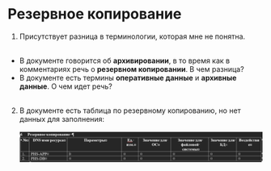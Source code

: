 # Резервное копирование
1. Присутствует разница в терминологии, которая мне не понятна.
<br><br>
- В документе говорится об **архивировании**, в то время как в комментариях речь о **резервном копировании**. В чем разница?
- В документе есть термины **оперативные данные** и **архивные данные**. О чем идет речь?
<br><br>
2. В документе есть таблица по резервному копированию, но нет данных для заполнения:
<br><br>
![Table_empty](https://github.com/Iverlein/IvDocs/blob/main/PPSVT/Pics/Screenshot_17-11-2022_(17h-09m-04s).png )